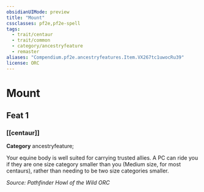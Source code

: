 ```yaml
---
obsidianUIMode: preview
title: "Mount"
cssclasses: pf2e,pf2e-spell
tags:
  - trait/centaur
  - trait/common
  - category/ancestryfeature
  - remaster
aliases: "Compendium.pf2e.ancestryfeatures.Item.VX267tc1uwocRu39"
license: ORC
---
```

# Mount
## Feat 1
### [[centaur]]

**Category** ancestryfeature; 




Your equine body is well suited for carrying trusted allies. A PC can ride you if they are one size category smaller than you (Medium size, for most centaurs), rather than needing to be two size categories smaller.

*Source: Pathfinder Howl of the Wild*
*ORC*